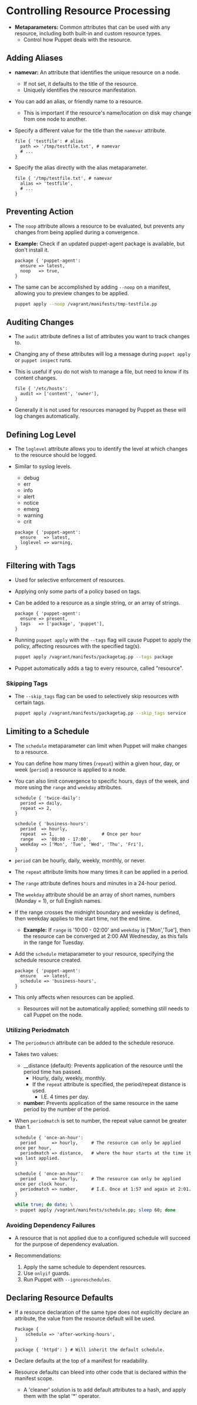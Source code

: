 # Controlling Resource Processing

- __Metaparameters:__ Common attributes that can be used with any resource, including both built-in and custom resource types.
  - Control how Puppet deals with the resource.

## Adding Aliases

- __namevar:__ An attribute that identifies the unique resource on a node.
  - If not set, it defaults to the title of the resource.
  - Uniquely identifies the resource manifestation.
- You can add an alias, or friendly name to a resource.
  - This is important if the resource's name/location on disk may change from one node to another.
- Specify a different value for the title than the `namevar` attribute.

  ```puppet
  file { 'testfile': # alias
    path => '/tmp/testfile.txt', # namevar
    # ...
  }
  ```

- Specify the alias directly with the alias metaparameter.

  ```puppet
  file { '/tmp/testfile.txt', # namevar
    alias => 'testfile',
    # ...
  }
  ```

## Preventing Action

- The `noop` attribute allows a resource to be evaluated, but prevents any changes from being applied during a convergence.
- __Example:__ Check if an updated puppet-agent package is available, but don't install it.

  ```puppet
  package { 'puppet-agent':
    ensure => latest,
    noop   => true,
  }
  ```

- The same can be accomplished by adding `--noop` on a manifest, allowing you to preview changes to be applied.

  ```bash
  puppet apply --noop /vagrant/manifests/tmp-testfile.pp
  ```

## Auditing Changes

- The `audit` attribute defines a list of attributes you want to track changes to.
- Changing any of these attributes will log a message during `puppet apply` or `puppet inspect` runs.
- This is useful if you do not wish to manage a file, but need to know if its content changes.

  ```puppet
  file { '/etc/hosts':
    audit => ['content', 'owner'],
  }

- Generally it is not used for resources managed by Puppet as these will log changes automatically.

## Defining Log Level

- The `loglevel` attribute allows you to identify the level at which changes to the resource should be logged.
- Similar to syslog levels.
  - debug
  - err
  - info
  - alert
  - notice
  - emerg
  - warning
  - crit

  ```puppet
  package { 'puppet-agent':
    ensure   => latest,
    loglevel => warning,
  }
  ```

## Filtering with Tags

- Used for selective enforcement of resources.
- Applying only some parts of a policy based on tags.
- Can be added to a resource as a single string, or an array of strings.

  ```puppet
  package { 'puppet-agent':
    ensure => present,
    tags   => ['package', 'puppet'],
  }
  ```

- Running `puppet apply` with the `--tags` flag will cause Puppet to apply the policy, affecting resources with the specified tag(s).

  ```bash
  puppet apply /vagrant/manifests/packagetag.pp --tags package
  ```

- Puppet automatically adds a tag to every resource, called "resource".

### Skipping Tags

- The `--skip_tags` flag can be used to selectively skip resources with certain tags.

  ```bash
  puppet apply /vagrant/manifests/packagetag.pp --skip_tags service
  ```

## Limiting to a Schedule

- The `schedule` metaparameter can limit when Puppet will make changes to a resource.
- You can define how many times (`repeat`) within a given hour, day, or week (`period`) a resource is applied to a node.
- You can also limit convergence to specific hours, days of the week, and more using the `range` and `weekday` attributes.

  ```puppet
  schedule { 'twice-daily':
    period => daily,
    repeat => 2,
  }

  schedule { 'business-hours':
    period  => hourly,
    repeat  => 1,                  # Once per hour
    range   => '08:00 - 17:00',
    weekday => ['Mon', 'Tue', 'Wed', 'Thu', 'Fri'],
  }
  ```

- `period` can be hourly, daily, weekly, monthly, or never.
- The `repeat` attribute limits how many times it can be applied in a period.
- The `range` attribute defines hours and minutes in a 24-hour period.
- The `weekday` attribute should be an array of short names, numbers (Monday = 1), or full English names.
- If the range crosses the midnight boundary and weekday is defined, then weekday applies to the start time, not the end time.
  - __Example:__ If `range` is '10:00 - 02:00' and `weekday` is ['Mon','Tue'], then the resource can be converged at 2:00 AM Wednesday, as this falls in the range for Tuesday.
- Add the `schedule` metaparameter to your resource, specifying the schedule resource created.

  ```puppet
  package { 'puppet-agent':
    ensure   => latest,
    schedule => 'business-hours',
  }
  ```

- This only affects when resources can be applied.
  - Resources will not be automatically applied; something still needs to call Puppet on the node.

### Utilizing Periodmatch

- The `periodmatch` attribute can be added to the schedule resoruce.
- Takes two values:
  - __distance (default): Prevents application of the resource until the period time has passed.
    - Hourly, daily, weekly, monthly.
    - If the `repeat` attribute is specified, the period/repeat distance is used.
      - I.E. 4 times per day.
  - __number:__ Prevents application of the same resource in the same period by the number of the period.
- When `periodmatch` is set to number, the repeat value cannot be greater than 1.

  ```puppet
  schedule { 'once-an-hour':
    period      => hourly,     # The resource can only be applied once per hour,
    periodmatch => distance,   # where the hour starts at the time it was last applied.
  }

  schedule { 'once-an-hour':
    period      => hourly,     # The resource can only be applied once per clock hour.
    periodmatch => number,     # I.E. Once at 1:57 and again at 2:01.
  }
  ```

  ```bash
  while true; do date; \
  > puppet apply /vagrant/manifests/schedule.pp; sleep 60; done
  ```

### Avoiding Dependency Failures

- A resource that is not applied due to a configured schedule will succeed for the purpose of dependency evaluation.
- Recommendations:

  1. Apply the same schedule to dependent resources.
  2. Use `onlyif` guards.
  3. Run Puppet with `--ignoreschedules`.

## Declaring Resource Defaults

- If a resource declaration of the same type does not explicitly declare an attribute, the value from the resource default will be used.

  ```puppet
  Package {
      schedule => 'after-working-hours',
  }

  package { 'httpd': } # Will inherit the default schedule.
  ```

- Declare defaults at the top of a manifest for readability.
- Resource defaults can bleed into other code that is declared within the manifest scope.
  - A 'cleaner' solution is to add default attributes to a hash, and apply them with the splat '*' operator.